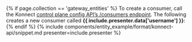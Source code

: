 {% if page.collection == 'gateway_entities' %}
  To create a consumer, call the Konnect [control plane config API’s /consumers endpoint](https://docs.konghq.com/konnect/api/control-plane-configuration/latest/#/Consumers). 
  The following creates a new consumer called **{{ include.presenter.data['username'] }}**:
{% endif %}
{% include components/entity_example/format/konnect-api/snippet.md presenter=include.presenter %}
